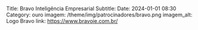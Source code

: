 Title: Bravo Inteligência Empresarial
Subtitle:
Date: 2024-01-01 08:30
Category: ouro
imagem: /theme/img/patrocinadores/bravo.png
imagem_alt: Logo Bravo
link: https://www.bravoie.com.br/